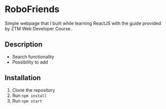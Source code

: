 # RoboFriends

Simple webpage that I built while learning ReactJS with the guide provided by ZTM Web Developer Course.

## Description

* Search functionality
* Possibility to add

## Installation

1) Clone the repository
2) Run `npm install`
3) Run `npm start`